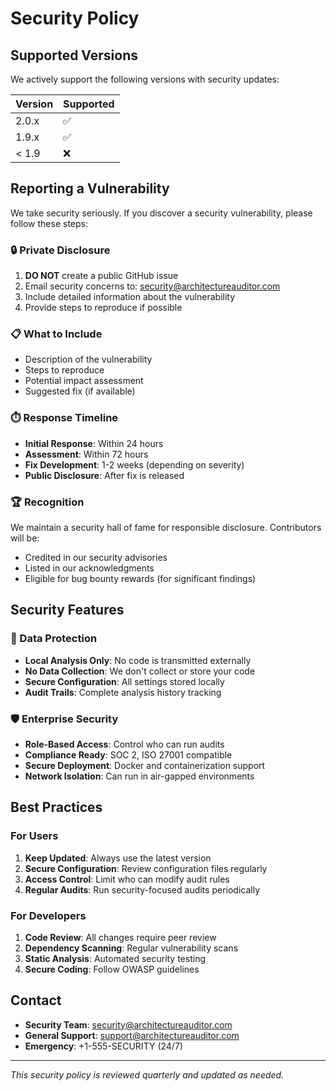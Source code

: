 # Security Policy

## Supported Versions

We actively support the following versions with security updates:

| Version | Supported          |
| ------- | ------------------ |
| 2.0.x   | :white_check_mark: |
| 1.9.x   | :white_check_mark: |
| < 1.9   | :x:                |

## Reporting a Vulnerability

We take security seriously. If you discover a security vulnerability, please follow these steps:

### 🔒 Private Disclosure

1. **DO NOT** create a public GitHub issue
2. Email security concerns to: [security@architectureauditor.com](mailto:security@architectureauditor.com)
3. Include detailed information about the vulnerability
4. Provide steps to reproduce if possible

### 📋 What to Include

- Description of the vulnerability
- Steps to reproduce
- Potential impact assessment
- Suggested fix (if available)

### ⏱️ Response Timeline

- **Initial Response**: Within 24 hours
- **Assessment**: Within 72 hours
- **Fix Development**: 1-2 weeks (depending on severity)
- **Public Disclosure**: After fix is released

### 🏆 Recognition

We maintain a security hall of fame for responsible disclosure. Contributors will be:

- Credited in our security advisories
- Listed in our acknowledgments
- Eligible for bug bounty rewards (for significant findings)

## Security Features

### 🔐 Data Protection

- **Local Analysis Only**: No code is transmitted externally
- **No Data Collection**: We don't collect or store your code
- **Secure Configuration**: All settings stored locally
- **Audit Trails**: Complete analysis history tracking

### 🛡️ Enterprise Security

- **Role-Based Access**: Control who can run audits
- **Compliance Ready**: SOC 2, ISO 27001 compatible
- **Secure Deployment**: Docker and containerization support
- **Network Isolation**: Can run in air-gapped environments

## Best Practices

### For Users

1. **Keep Updated**: Always use the latest version
2. **Secure Configuration**: Review configuration files regularly
3. **Access Control**: Limit who can modify audit rules
4. **Regular Audits**: Run security-focused audits periodically

### For Developers

1. **Code Review**: All changes require peer review
2. **Dependency Scanning**: Regular vulnerability scans
3. **Static Analysis**: Automated security testing
4. **Secure Coding**: Follow OWASP guidelines

## Contact

- **Security Team**: security@architectureauditor.com
- **General Support**: support@architectureauditor.com
- **Emergency**: +1-555-SECURITY (24/7)

---

*This security policy is reviewed quarterly and updated as needed.*